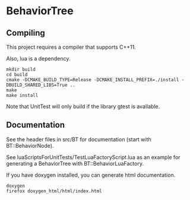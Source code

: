 
# BehaviorTree

## Compiling

This project requires a compiler that supports C++11.

Also, lua is a dependency.

```
mkdir build
cd build
cmake -DCMAKE_BUILD_TYPE=Release -DCMAKE_INSTALL_PREFIX=./install -DBUILD_SHARED_LIBS=True ..
make
make install
```

Note that UnitTest will only build if the library gtest is available.

## Documentation

See the header files in src/BT for documentation (start with BT::BehaviorNode).

See luaScriptsForUnitTests/TestLuaFactoryScript.lua as an example for
generating a BehaviorTree with BT::BehaviorLuaFactory.

If you have doxygen installed, you can generate html documentation.

```
doxygen
firefox doxygen_html/html/index.html
```

